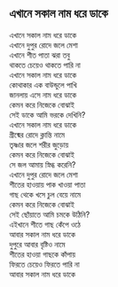 ## এখানে সকাল নাম ধরে ডাকে

এখানে সকাল নাম ধরে ডাকে<br>
এখানে দুপুর রোদে জলে মেশা<br>
এখানে শীত পাতা ঝরা তবু<br>
থাকতে চেয়েও থাকতে পারি না<br>
এখানে সকাল নাম ধরে ডাকে<br>
কোথাকার এক বাউন্ডুলে পাখি<br>
জানলায় এসে নাম ধরে ডাকে<br>
কেমন করে নিজেকে বোঝাই<br>
সেই ডাকে আমি ভরকে দেখিনি?<br>
এখানে সকাল নাম ধরে ডাকে<br>
গ্রীষ্মের রোদে ক্লান্তি নামে<br>
তৃষ্ণার জলে শরীর জুড়োয়<br>
কেমন করে নিজেকে বোঝাই<br>
সে জল আমায় স্নিগ্ধ করেনি?<br>
এখানে দুপুর রোদে জলে মেশা<br>
শীতের হাওয়ায় পাক খাওয়া পাতা<br>
গাছ থেকে খসে চুল বেয়ে নামে<br>
কেমন করে নিজেকে বোঝাই<br>
সেই ছোঁয়াতে আমি চমকে উঠিনি?<br>
এইখানে শীতে গাছ কেঁপে ওঠে<br>
আবার সকাল নাম ধরে ডাকে<br>
দুপুরে আবার বৃষ্টিও নামে<br>
শীতের হাওয়া গাছকে কাঁপায়<br>
ফিরতে চেয়েও ফিরতে পারি না<br>
আবার সকাল নাম ধরে ডাকে<br>
